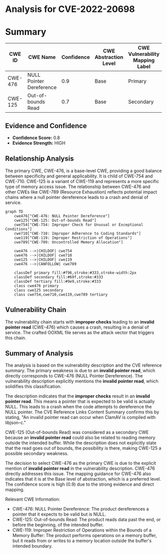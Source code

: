 # Analysis for CVE-2022-20698

# Summary
| CWE ID | CWE Name | Confidence | CWE Abstraction Level | CWE Vulnerability Mapping Label | CWE-Vulnerability Mapping Notes |
|---|---|---|---|---|---|
| CWE-476 | NULL Pointer Dereference | 0.9 | Base | Primary | Allowed |
| CWE-125 | Out-of-bounds Read | 0.7 | Base | Secondary | Allowed |

## Evidence and Confidence

*   **Confidence Score:** 0.8
*   **Evidence Strength:** HIGH

## Relationship Analysis
The primary CWE, CWE-476, is a base-level CWE, providing a good balance between specificity and general applicability. It is child of CWE-754 and CWE-710. CWE-125 is a variant of CWE-119 and represents a more specific type of memory access issue. The relationship between CWE-476 and other CWEs like CWE-789 (Resource Exhaustion) reflects potential impact chains where a null pointer dereference leads to a crash and denial of service.

```mermaid
graph TD
    cwe476["CWE-476: NULL Pointer Dereference"]
    cwe125["CWE-125: Out-of-bounds Read"]
    cwe754["CWE-754: Improper Check for Unusual or Exceptional Conditions"]
    cwe710["CWE-710: Improper Adherence to Coding Standards"]
    cwe119["CWE-119: Improper Restriction of Operations"]
    cwe789["CWE-789: Uncontrolled Memory Allocation"]

    cwe476 -->|CHILDOF| cwe754
    cwe476 -->|CHILDOF| cwe710
    cwe125 -->|CHILDOF| cwe119
    cwe476 -->|CANFOLLOW| cwe789

    classDef primary fill:#f96,stroke:#333,stroke-width:2px
    classDef secondary fill:#69f,stroke:#333
    classDef tertiary fill:#9e9,stroke:#333
    class cwe476 primary
    class cwe125 secondary
    class cwe754,cwe710,cwe119,cwe789 tertiary
```

## Vulnerability Chain
The vulnerability chain starts with **improper checks** leading to an **invalid pointer read** (CWE-476) which causes a crash, resulting in a denial of service. The crafted OOXML file serves as the attack vector that triggers this chain.

## Summary of Analysis
The analysis is based on the vulnerability description and the CVE reference summary. The primary weakness is due to an **invalid pointer read**, which directly corresponds to CWE-476 (NULL Pointer Dereference). The vulnerability description explicitly mentions the **invalid pointer read**, which solidifies this classification.

The description indicates that the **improper checks** result in an **invalid pointer read**. This means a pointer that is expected to be valid is actually NULL. This leads to a crash when the code attempts to dereference the NULL pointer. The CVE Reference Links Content Summary confirms this by stating, "An invalid pointer read can occur when ClamAV is compiled with libjson-c."

CWE-125 (Out-of-bounds Read) was considered as a secondary CWE because an **invalid pointer read** could also be related to reading memory outside the intended buffer. While the description does not explicitly state that the read goes out of bounds, the possibility is there, making CWE-125 a possible secondary weakness.

The decision to select CWE-476 as the primary CWE is due to the explicit mention of **invalid pointer read** in the vulnerability description. CWE-476 directly addresses this issue. The mapping guidance for CWE-476 also indicates that it is at the Base level of abstraction, which is a preferred level. The confidence score is high (0.9) due to the strong evidence and direct mapping.

Relevant CWE Information:
- CWE-476: NULL Pointer Dereference: The product dereferences a pointer that it expects to be valid but is NULL.
- CWE-125: Out-of-bounds Read: The product reads data past the end, or before the beginning, of the intended buffer.
- CWE-119: Improper Restriction of Operations within the Bounds of a Memory Buffer: The product performs operations on a memory buffer, but it reads from or writes to a memory location outside the buffer's intended boundary.